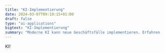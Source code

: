 ```yaml
---
title: "KI-Implementierung"
date: 2024-03-07T09:19:15+01:00
draft: false
type: "ai-applications"
bigtext: "KI-Implementierung"
summary: "Moderne KI kann neue Geschäftsfälle implementieren. Erfahren Sie mehr über die Anwendungsbereiche, bei denen wir Ihnen helfen können."
---
```

KI!